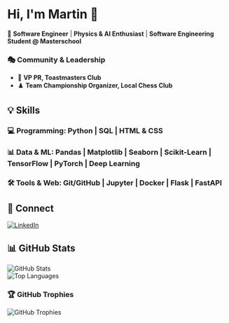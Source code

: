 # Hi, I'm Martin 👋  

🚀 **Software Engineer** | **Physics & AI Enthusiast** | **Software Engineering Student @ Masterschool**  

### 🎭 Community & Leadership  
- 🎤 **VP PR, Toastmasters Club**  
- ♟️ **Team Championship Organizer, Local Chess Club**  

## 💡 Skills  

### 💻 Programming: Python | SQL | HTML & CSS  
### 📊 Data & ML: Pandas | Matplotlib | Seaborn | Scikit-Learn | TensorFlow | PyTorch | Deep Learning  
### 🛠️ Tools & Web: Git/GitHub | Jupyter | Docker | Flask | FastAPI  

## 🔗 Connect  
[![LinkedIn](https://img.shields.io/badge/LinkedIn-blue?style=for-the-badge&logo=linkedin)](https://www.linkedin.com/in/martin-kaiser-phd-691930170)  

## 📊 GitHub Stats  

![GitHub Stats](https://github-readme-stats.vercel.app/api?username=kaiser-data&show_icons=true&theme=radical)  
![Top Languages](https://github-readme-stats.vercel.app/api/top-langs/?username=kaiser-data&layout=compact&theme=radical)  

### 🏆 GitHub Trophies  
![GitHub Trophies](https://github-profile-trophy.vercel.app/?username=kaiser-data&theme=radical&column=5)

